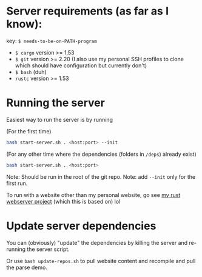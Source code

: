 
# Server requirements (as far as I know):

key: `$ needs-to-be-on-PATH-program`

 * `$ cargo` version >= 1.53
 * `$ git` version >= 2.20 (I also use my personal SSH profiles to clone which should have configuration but currently don't)
 * `$ bash` (duh)
 * `rustc` version >= 1.53

# Running the server

Easiest way to run the server is by running

(For the first time)
```bash
bash start-server.sh . <host:port> --init
```

(For any other time where the dependencies (folders in `/deps`) already exist)
```bash
bash start-server.sh . <host:port>
```

Note: Should be run in the root of the git repo.
Note: add `--init` only for the first run.

To run with a website other than my personal website, go see [my rust webserver project](https://github.com/veggiebob/rust-webserver.git) (which this is based on) lol

# Update server dependencies

You can (obviously) "update" the dependencies by killing the server and re-running the server script.

Or use `bash update-repos.sh` to pull website content and recompile and pull the parse demo.